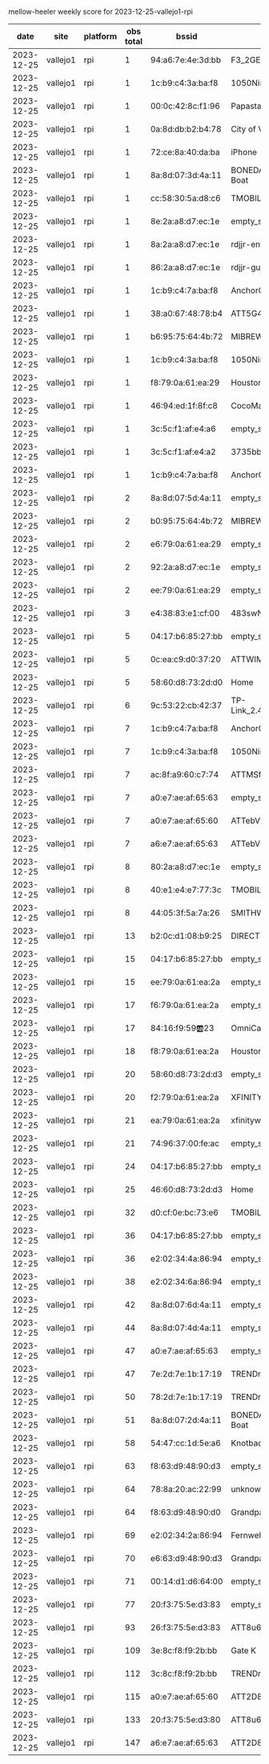 mellow-heeler weekly score for 2023-12-25-vallejo1-rpi

|date|site|platform|obs total|bssid|ssid|
|--|--|--|--|--|--|
|2023-12-25|vallejo1|rpi|1|94:a6:7e:4e:3d:bb|F3_2GEXT|
|2023-12-25|vallejo1|rpi|1|1c:b9:c4:3a:ba:f8|1050Nimitz|
|2023-12-25|vallejo1|rpi|1|00:0c:42:8c:f1:96|PapastarO4|
|2023-12-25|vallejo1|rpi|1|0a:8d:db:b2:b4:78|City of Vallejo|
|2023-12-25|vallejo1|rpi|1|72:ce:8a:40:da:ba|iPhone|
|2023-12-25|vallejo1|rpi|1|8a:8d:07:3d:4a:11|BONEDADDYS Party Boat|
|2023-12-25|vallejo1|rpi|1|cc:58:30:5a:d8:c6|TMOBILE-D8C1|
|2023-12-25|vallejo1|rpi|1|8e:2a:a8:d7:ec:1e|empty_ssid|
|2023-12-25|vallejo1|rpi|1|8a:2a:a8:d7:ec:1e|rdjjr-enterprise|
|2023-12-25|vallejo1|rpi|1|86:2a:a8:d7:ec:1e|rdjjr-guest|
|2023-12-25|vallejo1|rpi|1|1c:b9:c4:7a:ba:f8|AnchorOffice|
|2023-12-25|vallejo1|rpi|1|38:a0:67:48:78:b4|ATT5G4z7p4|
|2023-12-25|vallejo1|rpi|1|b6:95:75:64:4b:72|MIBREW_GUEST|
|2023-12-25|vallejo1|rpi|1|1c:b9:c4:3a:ba:f8|1050Nimitz|
|2023-12-25|vallejo1|rpi|1|f8:79:0a:61:ea:29|Houston  Control|
|2023-12-25|vallejo1|rpi|1|46:94:ed:1f:8f:c8|CocoMarina|
|2023-12-25|vallejo1|rpi|1|3c:5c:f1:af:e4:a6|empty_ssid|
|2023-12-25|vallejo1|rpi|1|3c:5c:f1:af:e4:a2|3735bb|
|2023-12-25|vallejo1|rpi|1|1c:b9:c4:7a:ba:f8|AnchorOffice|
|2023-12-25|vallejo1|rpi|2|8a:8d:07:5d:4a:11|empty_ssid|
|2023-12-25|vallejo1|rpi|2|b0:95:75:64:4b:72|MIBREW|
|2023-12-25|vallejo1|rpi|2|e6:79:0a:61:ea:29|empty_ssid|
|2023-12-25|vallejo1|rpi|2|92:2a:a8:d7:ec:1e|empty_ssid|
|2023-12-25|vallejo1|rpi|2|ee:79:0a:61:ea:29|empty_ssid|
|2023-12-25|vallejo1|rpi|3|e4:38:83:e1:cf:00|483swNorth|
|2023-12-25|vallejo1|rpi|5|04:17:b6:85:27:bb|empty_ssid|
|2023-12-25|vallejo1|rpi|5|0c:ea:c9:d0:37:20|ATTWIMZwjA|
|2023-12-25|vallejo1|rpi|5|58:60:d8:73:2d:d0|Home|
|2023-12-25|vallejo1|rpi|6|9c:53:22:cb:42:37|TP-Link_2.4GHz_CB4237|
|2023-12-25|vallejo1|rpi|7|1c:b9:c4:7a:ba:f8|AnchorOffice|
|2023-12-25|vallejo1|rpi|7|1c:b9:c4:3a:ba:f8|1050Nimitz|
|2023-12-25|vallejo1|rpi|7|ac:8f:a9:60:c7:74|ATTMSfRJ2U|
|2023-12-25|vallejo1|rpi|7|a0:e7:ae:af:65:63|empty_ssid|
|2023-12-25|vallejo1|rpi|7|a0:e7:ae:af:65:60|ATTebV5XEa|
|2023-12-25|vallejo1|rpi|7|a6:e7:ae:af:65:63|ATTebV5XEa|
|2023-12-25|vallejo1|rpi|8|80:2a:a8:d7:ec:1e|empty_ssid|
|2023-12-25|vallejo1|rpi|8|40:e1:e4:e7:77:3c|TMOBILE-7733|
|2023-12-25|vallejo1|rpi|8|44:05:3f:5a:7a:26|SMITHWESSON|
|2023-12-25|vallejo1|rpi|13|b2:0c:d1:08:b9:25|DIRECT-25-HP Tango|
|2023-12-25|vallejo1|rpi|15|04:17:b6:85:27:bb|empty_ssid|
|2023-12-25|vallejo1|rpi|15|ee:79:0a:61:ea:2a|empty_ssid|
|2023-12-25|vallejo1|rpi|17|f6:79:0a:61:ea:2a|empty_ssid|
|2023-12-25|vallejo1|rpi|17|84:16:f9:59:ab:23|OmniCam|
|2023-12-25|vallejo1|rpi|18|f8:79:0a:61:ea:2a|Houston  Control|
|2023-12-25|vallejo1|rpi|20|58:60:d8:73:2d:d3|empty_ssid|
|2023-12-25|vallejo1|rpi|20|f2:79:0a:61:ea:2a|XFINITY|
|2023-12-25|vallejo1|rpi|21|ea:79:0a:61:ea:2a|xfinitywifi|
|2023-12-25|vallejo1|rpi|21|74:96:37:00:fe:ac|empty_ssid|
|2023-12-25|vallejo1|rpi|24|04:17:b6:85:27:bb|empty_ssid|
|2023-12-25|vallejo1|rpi|25|46:60:d8:73:2d:d3|Home|
|2023-12-25|vallejo1|rpi|32|d0:cf:0e:bc:73:e6|TMOBILE-73E1|
|2023-12-25|vallejo1|rpi|36|04:17:b6:85:27:bb|empty_ssid|
|2023-12-25|vallejo1|rpi|36|e2:02:34:4a:86:94|empty_ssid|
|2023-12-25|vallejo1|rpi|38|e2:02:34:6a:86:94|empty_ssid|
|2023-12-25|vallejo1|rpi|42|8a:8d:07:6d:4a:11|empty_ssid|
|2023-12-25|vallejo1|rpi|44|8a:8d:07:4d:4a:11|empty_ssid|
|2023-12-25|vallejo1|rpi|47|a0:e7:ae:af:65:63|empty_ssid|
|2023-12-25|vallejo1|rpi|47|7e:2d:7e:1b:17:19|TRENDnet840_1719|
|2023-12-25|vallejo1|rpi|50|78:2d:7e:1b:17:19|TRENDnet840_1719_8|
|2023-12-25|vallejo1|rpi|51|8a:8d:07:2d:4a:11|BONEDADDYS Party Boat|
|2023-12-25|vallejo1|rpi|58|54:47:cc:1d:5e:a6|Knotbad|
|2023-12-25|vallejo1|rpi|63|f8:63:d9:48:90:d3|empty_ssid|
|2023-12-25|vallejo1|rpi|64|78:8a:20:ac:22:99|unknown|
|2023-12-25|vallejo1|rpi|64|f8:63:d9:48:90:d0|Grandpas house boat|
|2023-12-25|vallejo1|rpi|69|e2:02:34:2a:86:94|Fernweh|
|2023-12-25|vallejo1|rpi|70|e6:63:d9:48:90:d3|Grandpas house boat|
|2023-12-25|vallejo1|rpi|71|00:14:d1:d6:64:00|empty_ssid|
|2023-12-25|vallejo1|rpi|77|20:f3:75:5e:d3:83|empty_ssid|
|2023-12-25|vallejo1|rpi|93|26:f3:75:5e:d3:83|ATT8u6i2n8|
|2023-12-25|vallejo1|rpi|109|3e:8c:f8:f9:2b:bb|Gate K|
|2023-12-25|vallejo1|rpi|112|3c:8c:f8:f9:2b:bb|TRENDnet740_QCDJ|
|2023-12-25|vallejo1|rpi|115|a0:e7:ae:af:65:60|ATT2D825w4|
|2023-12-25|vallejo1|rpi|133|20:f3:75:5e:d3:80|ATT8u6i2n8|
|2023-12-25|vallejo1|rpi|147|a6:e7:ae:af:65:63|ATT2D825w4|
